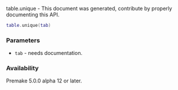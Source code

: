 table.unique - This document was generated, contribute by properly documenting this API.

```lua
table.unique(tab)
```

### Parameters ###

* `tab` - needs documentation.

### Availability ###

Premake 5.0.0 alpha 12 or later.

